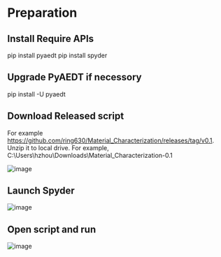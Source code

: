 # Preparation
## Install Require APIs
pip install pyaedt
pip install spyder
## Upgrade PyAEDT if necessory
pip install -U pyaedt
## Download Released script
For example
https://github.com/ring630/Material_Characterization/releases/tag/v0.1. 
Unzip it to local drive. For example, C:\Users\hzhou\Downloads\Material_Characterization-0.1

![image](https://user-images.githubusercontent.com/27995305/180990644-fa8c2e62-c60e-499b-815e-62e38a6cdcc9.png)

## Launch Spyder
![image](https://user-images.githubusercontent.com/27995305/180990696-73b7d831-2652-424f-a449-0c55ff032707.png)
## Open script and run
![image](https://user-images.githubusercontent.com/27995305/180992967-eb284231-546a-433e-95b1-fab43ff25975.png)
